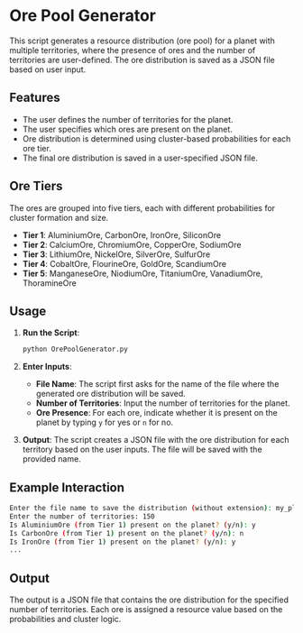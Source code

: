 # Ore Pool Generator

This script generates a resource distribution (ore pool) for a planet with multiple territories, where the presence of ores and the number of territories are user-defined. The ore distribution is saved as a JSON file based on user input.

## Features
- The user defines the number of territories for the planet.
- The user specifies which ores are present on the planet.
- Ore distribution is determined using cluster-based probabilities for each ore tier.
- The final ore distribution is saved in a user-specified JSON file.

## Ore Tiers
The ores are grouped into five tiers, each with different probabilities for cluster formation and size.

- **Tier 1**: AluminiumOre, CarbonOre, IronOre, SiliconOre
- **Tier 2**: CalciumOre, ChromiumOre, CopperOre, SodiumOre
- **Tier 3**: LithiumOre, NickelOre, SilverOre, SulfurOre
- **Tier 4**: CobaltOre, FlourineOre, GoldOre, ScandiumOre
- **Tier 5**: ManganeseOre, NiodiumOre, TitaniumOre, VanadiumOre, ThoramineOre

## Usage

1. **Run the Script**: 
   ```bash
   python OrePoolGenerator.py
   ```

2. **Enter Inputs**:
   - **File Name**: The script first asks for the name of the file where the generated ore distribution will be saved.
   - **Number of Territories**: Input the number of territories for the planet.
   - **Ore Presence**: For each ore, indicate whether it is present on the planet by typing `y` for yes or `n` for no.

3. **Output**: The script creates a JSON file with the ore distribution for each territory based on the user inputs. The file will be saved with the provided name.

## Example Interaction

```bash
Enter the file name to save the distribution (without extension): my_planet_resources
Enter the number of territories: 150
Is AluminiumOre (from Tier 1) present on the planet? (y/n): y
Is CarbonOre (from Tier 1) present on the planet? (y/n): n
Is IronOre (from Tier 1) present on the planet? (y/n): y
...
```

## Output

The output is a JSON file that contains the ore distribution for the specified number of territories. Each ore is assigned a resource value based on the probabilities and cluster logic.
